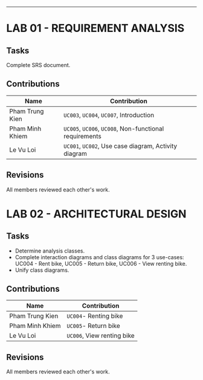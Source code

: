 ---

# LAB 01 - REQUIREMENT ANALYSIS
## Tasks
Complete SRS document.

## Contributions

|Name   |Contribution   |
|-------|---------------|
|Pham Trung Kien    |`UC003`, `UC004`, `UC007`, Introduction   |
|Pham Minh Khiem    |`UC005`, `UC006`, `UC008`, Non-functional requirements  |
|Le Vu Loi          |`UC001`, `UC002`, Use case diagram, Activity diagram  |

## Revisions
All members reviewed each other's work.

# LAB 02 - ARCHITECTURAL DESIGN
## Tasks
- Determine analysis classes.
- Complete interaction diagrams and class diagrams for 3 use-cases: UC004 - Rent bike, UC005 - Return bike, UC006 - View renting bike.
- Unify class diagrams.

## Contributions

|Name   |Contribution   |
|-------|---------------|
|Pham Trung Kien    |`UC004`- Renting bike   |
|Pham Minh Khiem    |`UC005`- Return bike  |
|Le Vu Loi          |`UC006`, View renting bike  |

## Revisions
All members reviewed each other's work.